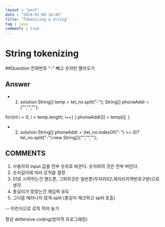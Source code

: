 ```yaml
---
layout : "post"
date : "2019-01-08 14:44"
title: "Tokenizing a string"
tag : java
comments : true
---
```


# String tokenizing

##Question
전화번호 "-" 빼고 숫자만 짤라오기

## Answer
- 1. solution
String[] temp = tel_no.split("-");
String[] phoneAddr = {"","",""};

for(int i = 0; i < temp.length; i++) {
phoneAddr[i] = temp[i];
}

- 2. solution
String[] phoneAddr = (tel_no.indexOf("-") >= 0)?tel_no.split("-"):new String[]{"","",""};

## COMMENTS

1. 사용자의 input 값을 전부 숫자로 바꾼다. 숫자외의 것은 전부 버린다.
2. 숫자길이에 따라 로직을 결정
3. 01로 시작하는건 핸드폰, 그외의것은 일반폰(두자리02;세자리지역번호구분)으로 생각
4. 총길이가 않맞는건 재입력 유도
5. 그다음 에러나지 않게 split (총길이 체크하고 split 호출)

-- 이런식으로 로직 적어 놓기

항상 defensive coding(방어적 프로그래밍)
